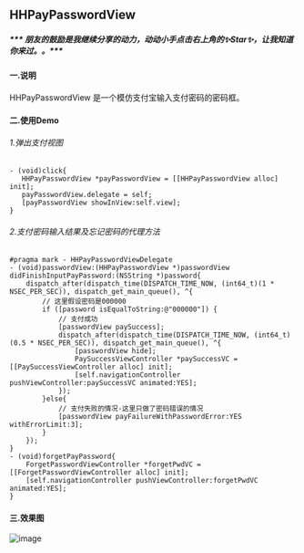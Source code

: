 ## HHPayPasswordView

##### *** 朋友的鼓励是我继续分享的动力，动动小手点击右上角的✨Star✨，让我知道你来过。。***

#### 一.说明
HHPayPasswordView 是一个模仿支付宝输入支付密码的密码框。

#### 二.使用Demo

###### 1.弹出支付视图
```
- (void)click{
   HHPayPasswordView *payPasswordView = [[HHPayPasswordView alloc] init];
   payPasswordView.delegate = self;
   [payPasswordView showInView:self.view];
}
```
###### 2.支付密码输入结果及忘记密码的代理方法
```
#pragma mark - HHPayPasswordViewDelegate
- (void)passwordView:(HHPayPasswordView *)passwordView didFinishInputPayPassword:(NSString *)password{
    dispatch_after(dispatch_time(DISPATCH_TIME_NOW, (int64_t)(1 * NSEC_PER_SEC)), dispatch_get_main_queue(), ^{
        // 这里假设密码是000000
        if ([password isEqualToString:@"000000"]) {
            // 支付成功
            [passwordView paySuccess]; 
            dispatch_after(dispatch_time(DISPATCH_TIME_NOW, (int64_t)(0.5 * NSEC_PER_SEC)), dispatch_get_main_queue(), ^{
                [passwordView hide];
                PaySuccessViewController *paySuccessVC = [[PaySuccessViewController alloc] init];
                [self.navigationController pushViewController:paySuccessVC animated:YES];
            });
        }else{
            // 支付失败的情况-这里只做了密码错误的情况
            [passwordView payFailureWithPasswordError:YES withErrorLimit:3];
        }
    });
}
- (void)forgetPayPassword{
    ForgetPasswordViewController *forgetPwdVC = [[ForgetPasswordViewController alloc] init];
    [self.navigationController pushViewController:forgetPwdVC animated:YES];
}
```

#### 三.效果图

![image](https://github.com/zhangjiahuan8888/HHPayPasswordView/blob/master/HHPayPasswordView_gif.gif)
